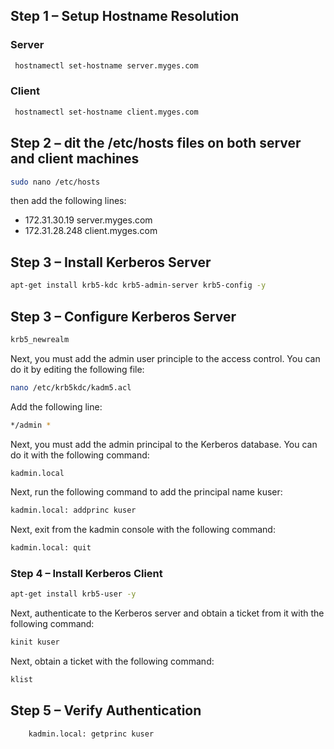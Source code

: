 ## Step 1 – Setup Hostname Resolution
### Server
```bash
 hostnamectl set-hostname server.myges.com
```
### Client
```bash
 hostnamectl set-hostname client.myges.com
```
## Step 2 – dit the /etc/hosts files on both server and client machines 
```bash
sudo nano /etc/hosts

```
then add the following lines:
-  172.31.30.19 server.myges.com
-  172.31.28.248 client.myges.com

## Step 3 – Install Kerberos Server
```bash
apt-get install krb5-kdc krb5-admin-server krb5-config -y
```
## Step 3 – Configure Kerberos Server
```bash
krb5_newrealm
```
Next, you must add the admin user principle to the access control. You can do it by editing the following file:

```bash
nano /etc/krb5kdc/kadm5.acl
```
Add the following line:
```bash
*/admin *
```
Next, you must add the admin principal to the Kerberos database. You can do it with the following command:
```bash
kadmin.local
```
Next, run the following command to add the principal name kuser:
```bash
kadmin.local: addprinc kuser
```
Next, exit from the kadmin console with the following command:
```bash
kadmin.local: quit
```
### Step 4 – Install Kerberos Client
```bash
apt-get install krb5-user -y
```
Next, authenticate to the Kerberos server and obtain a ticket from it with the following command:

```bash
kinit kuser
```
Next, obtain a ticket with the following command:

```bash
klist
```
## Step 5 – Verify Authentication
```bash
    kadmin.local: getprinc kuser
````